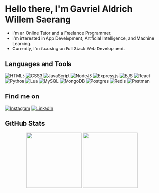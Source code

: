 # Hello there, I'm Gavriel Aldrich Willem Saerang  

- I'm an Online Tutor and a Freelance Programmer.  
- I'm interested in App Development, Artificial Intelligence, and Machine Learning.  
- Currently, I'm focusing on Full Stack Web Development.  

## Languages and Tools  

![HTML5](https://img.shields.io/badge/html5-%23E34F26.svg?style=for-the-badge&logo=html5&logoColor=white)  ![CSS3](https://img.shields.io/badge/css3-%231572B6.svg?style=for-the-badge&logo=css3&logoColor=white)  ![JavaScript](https://img.shields.io/badge/javascript-%23323330.svg?style=for-the-badge&logo=javascript&logoColor=%23F7DF1E)  ![NodeJS](https://img.shields.io/badge/node.js-6DA55F?style=for-the-badge&logo=node.js&logoColor=white)  ![Express.js](https://img.shields.io/badge/express.js-%23404d59.svg?style=for-the-badge&logo=express&logoColor=%2361DAFB) ![EJS](https://img.shields.io/badge/ejs-%23B4CA65.svg?style=for-the-badge&logo=ejs&logoColor=black) ![React](https://img.shields.io/badge/react-%2320232a.svg?style=for-the-badge&logo=react&logoColor=%2361DAFB)  ![Python](https://img.shields.io/badge/python-3670A0?style=for-the-badge&logo=python&logoColor=ffdd54)  ![Lua](https://img.shields.io/badge/lua-%232C2D72.svg?style=for-the-badge&logo=lua&logoColor=white)  	![MySQL](https://img.shields.io/badge/mysql-4479A1.svg?style=for-the-badge&logo=mysql&logoColor=white) ![MongoDB](https://img.shields.io/badge/MongoDB-%234ea94b.svg?style=for-the-badge&logo=mongodb&logoColor=white) ![Postgres](https://img.shields.io/badge/postgres-%23316192.svg?style=for-the-badge&logo=postgresql&logoColor=white) ![Redis](https://img.shields.io/badge/redis-%23DD0031.svg?style=for-the-badge&logo=redis&logoColor=white) ![Postman](https://img.shields.io/badge/Postman-FF6C37?style=for-the-badge&logo=postman&logoColor=white)
 
## Find me on

[![Instagram](https://img.shields.io/badge/Instagram-%23E4405F.svg?style=for-the-badge&logo=Instagram&logoColor=white)](https://www.instagram.com/gavrielaldrch/)  [![LinkedIn](https://img.shields.io/badge/linkedin-%230077B5.svg?style=for-the-badge&logo=linkedin&logoColor=white)](https://www.linkedin.com/in/gavrielaldrich/)

## GitHub Stats  

<p align="center">
  <img height="180em" src="https://github-readme-stats.vercel.app/api?username=gavrielaldrich&show_icons=true&theme=solarized-light" />
  <img height="180em" src="https://github-readme-stats.vercel.app/api/top-langs/?username=gavrielaldrich&layout=compact&theme=solarized-light" />
</p>


